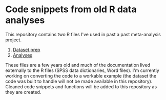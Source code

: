 # Code snippets from old R data analyses
This repository contains two R files I've used in past a past meta-analysis project.
1. [Dataset prep](01_wtg-analysis_cluster-corrections-and-winsorizing.r)
2. [Analyses](02_wtg-analysis_analysis.r)

These files are a few years old and much of the documentation lived externally to the R files (SPSS data dictionaries, Word files). I'm currently working on converting the code to a workable example (the dataset the code was built to handle will not be made available in this repository). Cleaned code snippets and functions will be added to this repository as they are created.

